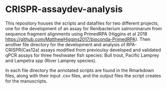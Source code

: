 # CRISPR-assaydev-analysis

This repository houses the scripts and datafiles for two different projects, one for the development of an assay for Renibacterium salmoninarum from sequence fragment alignments using PrimedRPA (Higgins et al 2018 https://github.com/MatthewHiggins2017/bioconda-PrimedRPA). 
Then another file directory for the development and analysis of RPA-CRISPR(Cas12a) assays modified from previoulsy developed and validated qPCR assays for three freshwater fish species: Bull trout, Pacific Lamprey and Lampetra spp (River Lamprey species).

In each file directory the annotated scripts are found in the Rmarkdown files, along with their input .csv files, and the output files the script creates for the manuscripts.
